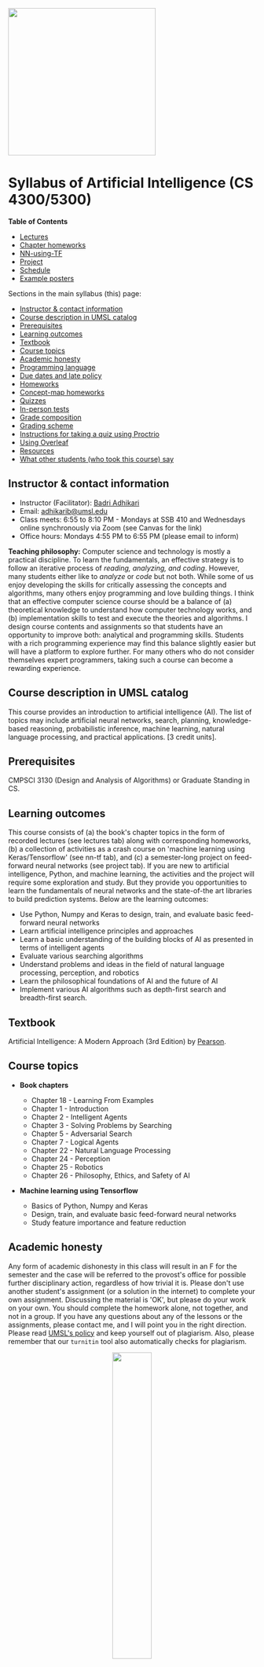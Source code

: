 
<img src="./supporting-files/syllabus//umsl.png" align="middle" width="300"/>

# Syllabus of Artificial Intelligence (CS 4300/5300)

**Table of Contents** 
- [Lectures](Lectures.md)
- [Chapter homeworks](Chapter-homeworks.md)
- [NN-using-TF](NN-using-TF.md)
- [Project](Project.md)
- [Schedule](Schedule.md)
- [Example posters](./supporting-files/poster-examples/)

Sections in the main syllabus (this) page:

  * [Instructor & contact information](#instructor---contact-information)
  * [Course description in UMSL catalog](#course-description-in-umsl-catalog)
  * [Prerequisites](#prerequisites)
  * [Learning outcomes](#learning-outcomes)
  * [Textbook](#textbook)
  * [Course topics](#course-topics)
  * [Academic honesty](#academic-honesty)
  * [Programming language](#programming-language)
  * [Due dates and late policy](#due-dates-and-late-policy)
  * [Homeworks](#homeworks)
  * [Concept-map homeworks](#concept-map-homeworks)
  * [Quizzes](#quizzes)
  * [In-person tests](#in-person-tests)
  * [Grade composition](#grade-composition)
  * [Grading scheme](#grading-scheme)
  * [Instructions for taking a quiz using Proctrio](#instructions-for-taking-a-quiz-using-proctrio)
  * [Using Overleaf](#using-overleaf)
  * [Resources](#resources)
  * [What other students (who took this course) say](#what-other-students--who-took-this-course--say)

## Instructor & contact information

- Instructor (Facilitator): [Badri Adhikari](http://umsl.edu/~adhikarib/) 
- Email: adhikarib@umsl.edu
- Class meets: 6:55 to 8:10 PM - Mondays at SSB 410 and Wednesdays online synchronously via Zoom (see Canvas for the link)
- Office hours: Mondays 4:55 PM to 6:55 PM (please email to inform)

**Teaching philosophy:** Computer science and technology is mostly a practical discipline. To learn the fundamentals, an effective strategy is to follow an iterative process of <em>reading, analyzing, and coding</em>. However, many students either like to <em>analyze</em> or <em>code</em> but not both. While some of us enjoy developing the skills for critically assessing the concepts and algorithms, many others enjoy programming and love building things. I think that an effective computer science course should be a balance of (a) theoretical knowledge to understand how computer technology works, and (b) implementation skills to test and execute the theories and algorithms. I design course contents and assignments so that students have an opportunity to improve both: analytical and programming skills. Students with a rich programming experience may find this balance slightly easier but will have a platform to explore further. For many others who do not consider themselves expert programmers, taking such a course can become a rewarding experience.

## Course description in UMSL catalog

This course provides an introduction to artificial intelligence (AI). The list of topics may include artificial neural networks, search, planning, knowledge-based reasoning, probabilistic inference, machine learning, natural language processing, and practical applications. \[3 credit units\].

## Prerequisites  

CMPSCI 3130 (Design and Analysis of Algorithms) or Graduate Standing in CS.

## Learning outcomes  

This course consists of (a) the book's chapter topics in the form of recorded lectures (see lectures tab) along with corresponding homeworks, (b) a collection of activities as a crash course on 'machine learning using Keras/Tensorflow' (see nn-tf tab), and (c) a semester-long project on feed-forward neural networks (see project tab). If you are new to artificial intelligence, Python, and machine learning, the activities and the project will require some exploration and study. But they provide you opportunities to learn the fundamentals of neural networks and the state-of-the art libraries to build prediction systems. Below are the learning outcomes:
* Use Python, Numpy and Keras to design, train, and evaluate basic feed-forward neural networks
* Learn artificial intelligence principles and approaches
* Learn a basic understanding of the building blocks of AI as presented in terms of intelligent agents
* Evaluate various searching algorithms
* Understand problems and ideas in the field of natural language processing, perception, and robotics
* Learn the philosophical foundations of AI and the future of AI
* Implement various AI algorithms such as depth-first search and breadth-first search.

## Textbook  

Artificial Intelligence: A Modern Approach (3rd Edition) by [Pearson](https://www.pearson.com/us/higher-education/product/Russell-Artificial-Intelligence-A-Modern-Approach-3rd-Edition/9780136042594.html).

## Course topics

- **Book chapters**  
  - Chapter 18 - Learning From Examples
  - Chapter 1 - Introduction 
  - Chapter 2 - Intelligent Agents
  - Chapter 3 - Solving Problems by Searching 
  - Chapter 5 - Adversarial Search
  - Chapter 7 - Logical Agents
  - Chapter 22 - Natural Language Processing
  - Chapter 24 - Perception 
  - Chapter 25 - Robotics
  - Chapter 26 - Philosophy, Ethics, and Safety of AI

- **Machine learning using Tensorflow**   
  - Basics of Python, Numpy and Keras
  - Design, train, and evaluate basic feed-forward neural networks
  - Study feature importance and feature reduction

## Academic honesty

Any form of academic dishonesty in this class will result in an F for the semester and the case will be referred to the provost's office for possible further disciplinary action, regardless of how trivial it is. Please don't use another student's assignment (or a solution in the internet) to complete your own assignment. Discussing the material is 'OK', but please do your work on your own. You should complete the homework alone, not together, and not in a group. If you have any questions about any of the lessons or the assignments, please contact me, and I will point you in the right direction. Please read [UMSL's policy](https://www.umsl.edu/services/academic/policy/academic-dishonesty.html) and keep yourself out of plagiarism. Also, please remember that our `turnitin` tool also automatically checks for plagiarism.

<p align="center" width="100%">
    <img src="./supporting-files/syllabus//academic_dishonesty.gif" align="middle" width="40%"/>
</p>

## Programming language

Python3 is the programming language for this course; you are expected to use Python3 for all of your classroom activities, homeworks, and the project. You are welcome to use [Google colab](https://colab.research.google.com) or your own hosted Jupyter Notebook for running your programs.

## Due dates and late policy  

* Quizzes, homeworks and project phases have their respective due dates (see Schedule and see Canvas).
* You can request a maximum two-day extension on any homeworks or project submissions - for up to two submissions. 
* If you email me a few hours before a deadline and I don't reply you immediately, and if you have not used your two-day extensions, you can assume that the extension is granted automatically.
* Once you use your extension days, late submissions will get no points.

## Homeworks

There will be three types of homeworks: project homeworks (see project tab), drawing concept maps as chapter summaries (see concept-map tab), and some chapters have additional homeworks (see chapter-homeworks tab). All homeworks should be submitted via Canvas. 

## Concept-map homeworks

The homework here is to make a concept map for each chapter after watching the lectures in the 'lectures' page. Whenever possible, your concept map should be divided into the 'topics of the chapter' (see the lectures page). In order to receive full points, each concept map should contain all of the key concepts/ideas discussed in the lectures. Two commonly used tools to make concept maps are [Lucidchart](https://www.lucidchart.com/) and [Slatebox](https://slatebox.com/). You are welcome to use any other resources. Concept maps should be submitted to the respective discussion boards so they are visible to other students in the class. You can view the concept maps uploaded by other students in the class only after you have submitted yours. The following two videos explain how to make your first concept map.
1. [How to make the perfect mind map and study effectively?](https://youtu.be/-Y1HJMuqAPY)
1. [How to make a concept map](https://youtu.be/8XGQGhli0I0)

Also, here are some example concept maps drawn by other UMSL students:  
1. [Philosophical foundations](./supporting-files/concept-maps//concept_map_philosophical_foundations_by_miguel_corona.pdf)  by Miguel Corona
1. [Fair AI](./supporting-files/concept-maps//concept_map_fair_ai_fiyanshu_arora.jpeg) by Fiyanshu Arora
1. [P vs NP vs NPC](./supporting-files/concept-maps//p_vs_np_vs_npc_concept_map_jacob.pdf) by Jacob Barger

## Quizzes

In addition to drawing a concept map, after watching the lectures in a chapter, you will also need to take a five minute quiz. The questions on the quiz will be multiple-choice or true/false type. Please take this quiz soon after watching the chapter lectures. Also, before taking the first quiz, please read the instructions on proctoring (see proctoring tab).

## In-person tests

There will be two in-person tests in this course (mid-term and final). Questions in the test will be similar to the homework questions.

## Grade composition  

| Submission | Total Points |
| :--- | ---: |
| Chapter concept maps | 10 |
| Chapter homeworks | 10 |
| Chapter quizzes | 20 |
| Chapter tests (mid-term + final) | 10 + 10 | 
| Semester-long project | 40 |

Note: You should submit the course evaluation survey at the end of the semester to receive your final grade.

## Grading scheme  

| Points (%)  | Grade |
| :----------- | :----- |
| 94 to 100 | A     |
| 90 to 94 | A-    |
| 87 to 90 | B+    |
| 84 to 87 | B     |
| 80 to 84 | B-    |
| 77 to 80 | C+    |
| 74 to 77 | C     |
| 70 to 74 | C-    |
| 67 to 70 | D+    |
| 64 to 67 | D     |
| 61 to 64 | D-    |
| 0 to 61  | F     |

<br>

## Instructions for taking a quiz using Proctrio

Will be posted soon! Smartproctoring: https://keeplearning.umsystem.edu/students/other-tools/smarterproctoring


## Using Overleaf

All reports should be prepared using <a href="https://www.overleaf.com/">Overleaf</a>. You are welcome to use any templates you want. [Here](https://www.overleaf.com/read/vgckqpfdyrwp) is an example. Please learn more about Overleaf [here](https://www.overleaf.com/learn/latex/LaTeX_video_tutorial_for_beginners_(video_1)). 

Some of you may have wondered why this course requires you to prepare project reports in Overleaf and why Microsoft Word, Open Office Writer, or Google doc are not allowed. Below are some bullets that capture my thoughts on why learning Overleaf/Latex is useful, particularly while you are in college. Please remember that fundamentally, Latex/Overleaf is **typesetting system** while Word or Writer are **word processors**.

- From a CS conference and journal publisher's point of view giving authors a LaTeX template ensures that all the papers have a uniform formatting, and that you won't spend much time fixing formatting issues. This saves publication costs.
- Papers written in Latex have the same output whether the authors prepared them on a Linux, a Mac or Windows machine. In OpenOffice Writer or Word, this is not always the case.
- As your document size increases, particularly if they contain many images, softwares such as Word and Writer start to crash. Latex/Overleaf may take slightly longer to process, but they usually don't crash. It's extremely stable, no matter how complex the documents are. At least, you don't have to worry about crashing when typing/preparing your content.
- Similar to OpenOffice Latex is free. Please note that Overleaf may not be free in future but the Latex code can be compiled in free Latex compilers outside of Overleaf.
- Google doc is a great tool for collaborative efforts but it lacks many features that Latex/Word offer. For example, citing/organizing references. Latex has excellent referencing system.
- Some top conferences on Artificial Intelligence and Machine Learning (such as [ICML](https://icml.cc/)) only accept submissions in Latex format.
- Many CS/IT graduates who have prepared reports using Overleaf/Latex often brag about *high typographical quality* of their reports. This is particularly true for documents that are heavy on mathematics. Those who don't know about Latex, always keep wondering how Word/Writer can be used to prepare such reports.
- TeX (The core of Overleaf/Latex) has been around for over thirty years, and the underlying language hasn't changed very much in that time. 
- Your document is relatively safe because the file format is open and there's lesser virus threat.
- Latex provides a consistency of the layout, i.e., it is really difficult to mess up the typography. This lets you concentrate on the contents and does not distract you by being concerned about the looks of the document.

I am not an Overleaf/Latex maniac and I don't use it for everything. However, I strongly believe that CS/IT students should learn it once while at university. Even just to know that such an alternative to Word/Writer exists and that they are widely used.

<hr>

## Resources

Your success in this class is important to me. If you need official accommodations, you have a right to have these met. If there are aspects of this course that prevent you from learning or exclude you, please let me know as soon as possible. Together we’ll develop strategies to meet both your needs and the requirements of the course. 

<hr>

## What other students (who took this course) say

> "Sorry to bother you after the course is done. Thank you for your teaching and hard work for this semester. I enjoy your teaching in this course, and I learned a lot through this course. When starting this course, I have no experience with python and TensorFlow, but I can build my neural network right now. This gives me a ton of experience in AI and data science which I believe is very useful for my career. Also, through this course, I can feel the charm of AI. I get attracted to it, and I want to learn more about it when I am going to graduate school." - A student in fall 2021 class (online).

> "The hands-on approach of the activities and the course project were the best part of the course. These activities permitted us to delve as deep as we want in understanding the concepts. The course project allows us to use all the ideas learned from the activities and apply them to a problem of our choosing." - A student in fall 2020 class (on-line).

> "This course is like no other in the computer science department. Professor Badri went above and beyond to help us achieve the skills we will use in our work life after university. Many professors keep teaching the same theory stuff again and again and after the semester its impossible to recall what we studied but for this course we did a lot of programming and that we will remember and use in our actual life. I loved this class and other classes taught in this way." - A student in spring 2020 class (online).

> "I loved this course. Separating theory and programming was an excellent idea. I wish it was done for all courses." - A student in spring 2020 class (in-person).

> "I particularly liked all of these resources he provided to help us learn and guide us through the course." - A student in fall 2019 class (in-person).

> "I had not done Python programming before so I was bit lost at the beginning but the activity video lectures and sample Python notebooks helped me excel in the course. Being able to see the project report done by other students who had taken the course last semester was nice." - A student in fall 2019 class (in-person).

